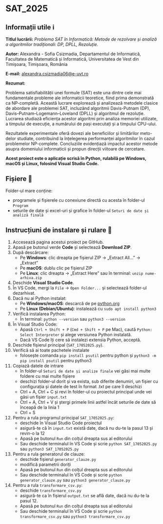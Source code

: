 # SAT_2025

## Informații utile ℹ️

**Titlul lucrării:** *Problema SAT în Informatică: Metode de rezolvare și analiză a algoritmilor tradiționali: DP, DPLL, Rezoluție.*  

**Autor:** Alexandra - Sofia Csizmadia, Departamentul de Informatică, Facultatea de Matematică și Informatică, Universitatea de Vest din Timișoara, Timișoara, România  

**E-mail:** alexandra.csizmadia06@e-uvt.ro  

**Rezumat:**  

Problema satisfiabilității unei formule (SAT) este una dintre cele mai fundamentale probleme ale informaticii teoretice, fiind prima demonstrată ca NP-completă. Această lucrare explorează și analizează metodele clasice de abordare ale problemei SAT, incluzând algoritmii Davis-Putnam (DP), Davis–Putnam–Logemann–Loveland (DPLL) și algoritmul de rezoluție. Lucrarea studiază eficiența acestor algoritmi prin analiza memoriei utilizate, a timpului de execuție, a numărului de pași executați și a timpului CPU-ului.  



Rezultatele experimentale oferă dovezi ale beneficiilor și limitărilor meto- delor studiate, contribuind la înțelegerea performanței algoritmilor în cazul problemelor NP-complete. Concluziile evidențiază impactul acestor metode asupra domeniului informaticii și propun direcții viitoare de cercetare.  

**Acest proiect este o aplicație scrisă în Python, rulabilă pe Windows, macOS și Linux, folosind Visual Studio Code.**  

## Fișiere 📂

Folder-ul mare conține:
  - programele și fișierele cu conexiune directă cu acesta în folder-ul `Program`
  - seturile de date și excel-uri și grafice în folder-ul `Seturi de date și analiză finală`

## Instrucțiuni de instalare și rulare 📖

1. Accesează pagina acestui proiect pe GitHub.
2. Apasă pe butonul verde **Code** și selectează **Download ZIP**.
3. După descărcare:
   - Pe **Windows**: clic dreapta pe fișierul ZIP → „Extract All...” → „Extract”
   - Pe **macOS**: dublu clic pe fișierul ZIP
   - Pe **Linux**: clic dreapta → „Extract Here” sau în terminal: `unzip nume-arhiva.zip`
4. Deschide **Visual Studio Code**.
5. În VS Code, mergi la `File` → `Open Folder...` și selectează folder-ul dezarhivat.
6. Dacă nu ai Python instalat:
   - Pe **Windows/macOS**: descarcă de pe [python.org](https://www.python.org/downloads/)
   - Pe **Linux (Debian/Ubuntu)**: instalează cu `sudo apt install python3`
7. Verifică instalarea Python:
   - În terminal: `python --version` sau `python3 --version`
8. În Visual Studio Code:
   - Apasă `Ctrl + Shift + P` (`Cmd + Shift + P` pe Mac), caută `Python: Select Interpreter` și alege versiunea Python instalată.
   - Dacă VS Code îți cere să instalezi extensia Python, acceptă.
9. Deschide fișierul principal (`SAT_17052025.py`).
10. Verifică să ai toate pachetele instalate
    - folosește comanda `pip install psutil` pentru python și `python3 -m pip install psutil` pentru python3
11. Copiază datele de intrare
    - în folder-ul `Seturi de date și analize finale` vei găsi mai multe foldere cu mai multe fișiere
    - deschizi folder-ul dorit și va exista, sub diferite denumiri, un fișier cu configurația și datele de test în format .txt pe care îl deschizi
    - Ctrl + A, Ctrl + C și revi în folder-ul cu proiectul principal unde vei găsi un fișier `input.txt`
    - Ctrl + A, Ctrl + V și ștergi primele linii astfel încât seturile de date să înceapă de la linia 1
    - Ctrl + S
12. Pentru a rula programul principal `SAT_17052025.py`:
    - deschide în Visual Studio Code proiectul
    - asigură-te că în `input.txt` există date, dacă nu du-te la pasul 13 și revin-o la 12
    - Apasă pe butonul `Run` din colțul dreapta sus al editorului
    - Sau deschide terminalul în VS Code și scrie `python SAT_17052025.py` sau `python3 SAT_17052025.py`
13. Pentru a rula generatorul de clauze:
    - deschide fișierul `generator_clauze.py`
    - modifică parametrii doriți
    - Apasă pe butonul `Run` din colțul dreapta sus al editorului
    - Sau deschide terminalul în VS Code și scrie `python generator_clauze.py` sau `python3 generator_clauze.py`
14. Pentru a rula `transformare_csv.py`:
    - deschide `transformare_csv.py`
    - asigură-te ca în fișierul `output.txt` se află date, dacă nu du-te la pasul 12.
    - Apasă pe butonul `Run` din colțul dreapta sus al editorului
    - Sau deschide terminalul în VS Code și scrie `python transformare_csv.py` sau `python3 transformare_csv.py`







